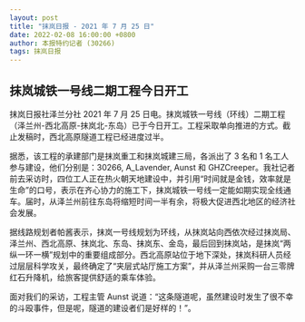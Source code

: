 ```yaml
---
layout: post
title: "抹岚日报 - 2021 年 7 月 25 日"
date: 2022-02-08 16:00:00 +0800
author: 本报特约记者 (30266)
tags: 抹岚日报
---
```


## 抹岚城铁一号线二期工程今日开工

抹岚日报社泽兰分社 2021 年 7 月 25 日电。抹岚城铁一号线（环线）二期工程（泽兰州-西北高原-抹岚北-东岛）已于今日开工。工程采取单向推进的方式。截止发稿时，西北高原隧道工程已经进度过半。

据悉，该工程的承建部门是抹岚重工和抹岚城建三局，各派出了 3 名和 1 名工人参与建设，他们分别是：30266, A_Lavender, Aunst 和 GHZCreeper。我社记者前去采访时，四位工人正在热火朝天地建设中，并引用“时间就是金钱，效率就是生命”的口号，表示在齐心协力的施工下，抹岚城铁一号线一定能如期实现全线通车。届时，从泽兰州前往东岛将缩短时间一半有余，将极大促进西北地区的经济社会发展。

据线路规划者帕酱表示，抹岚一号线规划为环线，从抹岚站向西依次经过抹岚局、泽兰州、西北高原、抹岚北、东岛、抹岚东、金岛，最后回到抹岚站，是抹岚“两纵一环一横”规划中的重要组成部分。西北高原站位于地下深处，抹岚科研人员经过层层科学攻关，最终确定了“夹层式站厅施工方案”，并从泽兰州采购一台三零牌红石升降机，给旅客提供舒适的乘车体验。

面对我们的采访，工程主管 Aunst 说道：“这条隧道呢，虽然建设时发生了很不幸的斗殴事件，但是呢，隧道的建设者们是好样的！”。
